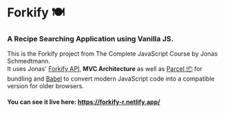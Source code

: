 # Forkify 🍽️
### A **Recipe Searching Application using Vanilla JS**. 

This is the Forkify project from The Complete JavaScript Course by Jonas Schmedtmann.  
It uses Jonas' [Forkify API](https://forkify-api.herokuapp.com/v2), **MVC Architecture** as well as [Parcel 📦](https://parceljs.org/) for bundling and [Babel](https://babeljs.io/) to convert modern JavaScript code into a compatible version for older browsers. 

#### You can see it live here: **https://forkify-r.netlify.app/**

